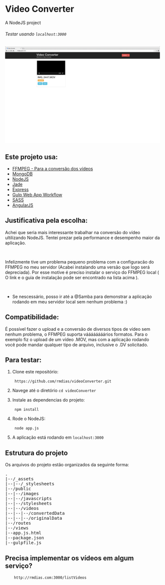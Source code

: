 Video Converter
=================
A NodeJS project

###### Testar usando `localhost:3000`

![Class videoConverter](/public/images/videoConverter.png)


## Este projeto usa:

* [FFMPEG - Para a conversão dos vídeos](https://www.ffmpeg.org/)
* [MongoDB](http://www.mongodb.org/)
* [NodeJS](http://nodejs.org/)
* [Jade](http://jade-lang.com/)
* [Express](http://expressjs.com/)
* [Gulp Web App Workflow](http://rmdias.com/gulpworkflow)
* [SASS](http://sass-lang.com/)
* [AngularJS](https://angularjs.org/)

## Justificativa pela escolha:
  
Achei que seria mais interessante trabalhar na conversão do vídeo ultilizando NodeJS. Tentei prezar pela performance e desempenho maior da aplicação.

<br>

Infelizmente tive um problema pequeno problema com a configuracão do FFMPEG no meu servidor (Acabei instalando uma versão que logo será depreciada). Por esse motive é preciso instalar o serviço do FFMPEG local ( O link e o guia de instalação pode ser encontrado na lista acima ).

<br>

* Se nescessário, posso ir até a @Samba para demonstrar a aplicação rodando em meu servidor local sem nenhum problema :)


## Compatibilidade:

É possível fazer o upload e a conversão de diversos tipos de vídeo sem nenhum problema, o FFMPEG suporta váááááááários formatos. Para o exemplo fiz o upload de um vídeo .MOV, mas com a aplicação rodando você pode mandar qualquer tipo de arquivo, inclusive o .DV solicitado.


## Para testar:

1. Clone este repositório:

        https://github.com/rmdias/videoConverter.git

2. Navege até o diretório `cd videoConverter`

3. Instale as dependencias do projeto:

        npm install

4. Rode o NodeJS:

        node app.js

5. A aplicação está rodando em `localhost:3000`


## Estrutura do projeto

Os arquivos do projeto estão organizados da seguinte forma:

<pre>
.
|--/_assets
|--|--/_stylesheets
|--/public
|--|--/images
|--|--/javascripts
|--|--/stylesheets
|--|--/videos
|--|--|--/convertedData
|--|--|--/originalData
|--/routes
|--/views
|--app.js.html
|--package.json
|--gulpfile.js
</pre>

## Precisa implementar os vídeos em algum serviço?

        http://rmdias.com:3000/listVideos



